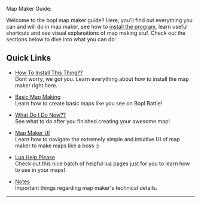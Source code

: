 Map Maker Guide:

Welcome to the bopl map maker guide!! Here, you’ll find out everything you can and will do in map maker, see how to [install the program](./install-guide.md), learn useful shortcuts and see visual explanations of map making stuf.
Check out the sections below to dive into what you can do:

## Quick Links

-   [How To Install This Thing??](./install-guide.md)  
    Dont worry, we got you. Learn everything about how to install the map maker right here.

-   [Basic Map Making](./basic.md)  
    Learn how to create basic maps like you see on Bopl Battle!

-   [What Do I Do Now??](./finish.md)  
    See what to do after you finished creating your awesome map!

-   [Map Maker UI](./ui.md)  
    Learn how to navigate the extremely simple and intuitive UI of map maker to make maps like a boss :)

-   [Lua Help Please](../lua/index.md)  
    Check out this nice batch of helpful lua pages just for you to learn how to use in your maps!

-   [Notes](../notes.md)  
    Important things regarding map maker's technical details.

---
